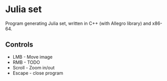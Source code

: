 # Julia set
Program generating Julia set, written in C++ (with Allegro library) and x86-64.

## Controls
- LMB - Move image
- RMB - TODO
- Scroll - Zoom in/out
- Escape - close program